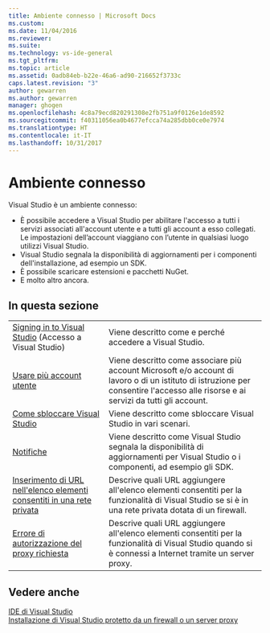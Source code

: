 ```yaml
---
title: Ambiente connesso | Microsoft Docs
ms.custom: 
ms.date: 11/04/2016
ms.reviewer: 
ms.suite: 
ms.technology: vs-ide-general
ms.tgt_pltfrm: 
ms.topic: article
ms.assetid: 0adb84eb-b22e-46a6-ad90-216652f3733c
caps.latest.revision: "3"
author: gewarren
ms.author: gewarren
manager: ghogen
ms.openlocfilehash: 4c8a79ecd820291308e2fb751a9f0126e1de8592
ms.sourcegitcommit: f40311056ea0b4677efcca74a285dbb0ce0e7974
ms.translationtype: HT
ms.contentlocale: it-IT
ms.lasthandoff: 10/31/2017
---
```

# <a name="connected-environment"></a>Ambiente connesso
Visual Studio è un ambiente connesso:  

- È possibile accedere a Visual Studio per abilitare l'accesso a tutti i servizi associati all'account utente e a tutti gli account a esso collegati. Le impostazioni dell’account viaggiano con l’utente in qualsiasi luogo utilizzi Visual Studio.  
- Visual Studio segnala la disponibilità di aggiornamenti per i componenti dell'installazione, ad esempio un SDK.  
- È possibile scaricare estensioni e pacchetti NuGet.  
- E molto altro ancora.
  
## <a name="in-this-section"></a>In questa sezione  
  
|||  
|-|-|  
|[Signing in to Visual Studio](../ide/signing-in-to-visual-studio.md) (Accesso a Visual Studio)|Viene descritto come e perché accedere a Visual Studio.|  
|[Usare più account utente](../ide/work-with-multiple-user-accounts.md)|Viene descritto come associare più account Microsoft e/o account di lavoro o di un istituto di istruzione per consentire l'accesso alle risorse e ai servizi da tutti gli account.|  
|[Come sbloccare Visual Studio](../ide/how-to-unlock-visual-studio.md)|Viene descritto come sbloccare Visual Studio in vari scenari.|  
|[Notifiche](../ide/visual-studio-notifications.md)|Viene descritto come Visual Studio segnala la disponibilità di aggiornamenti per Visual Studio o i componenti, ad esempio gli SDK.|  
|[Inserimento di URL nell'elenco elementi consentiti in una rete privata](whitelisting-urls-in-a-private-network.md)|Descrive quali URL aggiungere all'elenco elementi consentiti per la funzionalità di Visual Studio se si è in una rete privata dotata di un firewall.|  
|[Errore di autorizzazione del proxy richiesta](../ide/reference/proxy-authorization-required.md)|Descrive quali URL aggiungere all'elenco elementi consentiti per la funzionalità di Visual Studio quando si è connessi a Internet tramite un server proxy.|  
  
## <a name="see-also"></a>Vedere anche  
[IDE di Visual Studio](../ide/visual-studio-ide.md)  
[Installazione di Visual Studio protetto da un firewall o un server proxy](../install/install-visual-studio-behind-a-firewall-or-proxy-server.md)  